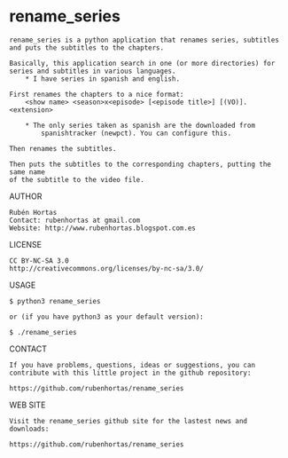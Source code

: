 rename_series
===========

	rename_series is a python application that renames series, subtitles
	and puts the subtitles to the chapters.
	
	Basically, this application search in one (or more directories) for 
	series and subtitles in various languages. 
		* I have series in spanish and english. 
	
	First renames the chapters to a nice format:
		<show name> <season>x<episode> [<episode title>] [(VO)].<extension> 
		
		* The only series taken as spanish are the downloaded from 
			spanishtracker (newpct). You can configure this.
	
	Then renames the subtitles.
	
	Then puts the subtitles to the corresponding chapters, putting the same name
	of the subtitle to the video file.
	
AUTHOR

    Rubén Hortas
    Contact: rubenhortas at gmail.com
    Website: http://www.rubenhortas.blogspot.com.es

LICENSE

    CC BY-NC-SA 3.0
    http://creativecommons.org/licenses/by-nc-sa/3.0/

USAGE

	$ python3 rename_series
	
	or (if you have python3 as your default version):
	
	$ ./rename_series

CONTACT

    If you have problems, questions, ideas or suggestions, you can
    contribute with this little project in the github repository:

    https://github.com/rubenhortas/rename_series

WEB SITE

    Visit the rename_series github site for the lastest news and downloads:

    https://github.com/rubenhortas/rename_series
